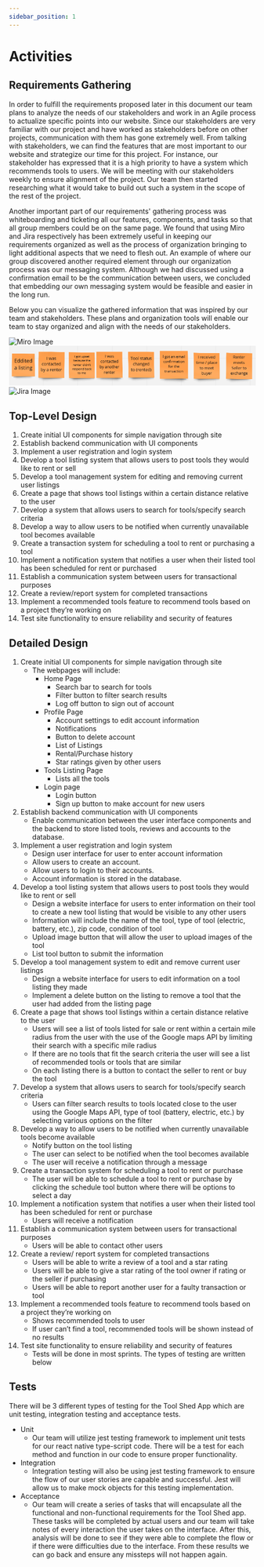 ```yaml
---
sidebar_position: 1
---
```


# Activities

## Requirements Gathering
In order to fulfill the requirements proposed later in this document our team plans to analyze the needs of our stakeholders and work in an Agile process to actualize specific points into our website. Since our stakeholders are very familiar with our project and have worked as stakeholders before on other projects, communication with them has gone extremely well. From talking with stakeholders, we can find the features that are most important to our website and strategize our time for this project. For instance, our stakeholder has expressed that it is a high priority to have a system which recommends tools to users. We will be meeting with our stakeholders weekly to ensure alignment of the project. Our team then started researching what it would take to build out such a system in the scope of the rest of the project. 

Another important part of our requirements' gathering process was whiteboarding and ticketing all our features, components, and tasks so that all group members could be on the same page. We found that using Miro and Jira respectively has been extremely useful in keeping our requirements organized as well as the process of organization bringing to light additional aspects that we need to flesh out. An example of where our group discovered another required element through our organization process was our messaging system. Although we had discussed using a confirmation email to be the communication between users, we concluded that embedding our own messaging system would be feasible and easier in the long run.

Below you can visualize the gathered information that was inspired by our team and stakeholders.  These plans and organization tools will enable our team to stay organized and align with the needs of our stakeholders. 

![Miro Image](/workspaces/project-tool-shed/documentation/static/img/miro1.png "Miro1")
![Miro Image](documentation/static/img/miro2.png "Miro2")
![Jira Image](/workspaces/project-tool-shed/documentation/static/img/Jira.png "Jira")


## Top-Level Design
1. Create initial UI components for simple navigation through site 
2. Establish backend communication with UI components 
3. Implement a user registration and login system 
4. Develop a tool listing system that allows users to post tools they would like to rent or sell 
5. Develop a tool management system for editing and removing current user listings 
6. Create a page that shows tool listings within a certain distance relative to the user 
7. Develop a system that allows users to search for tools/specify search criteria 
8. Develop a way to allow users to be notified when currently unavailable tool becomes available 
9. Create a transaction system for scheduling a tool to rent or purchasing a tool 
10. Implement a notification system that notifies a user when their listed tool has been scheduled for rent or purchased 
11. Establish a communication system between users for transactional purposes 
12. Create a review/report system for completed transactions  
13. Implement a recommended tools feature to recommend tools based on a project they’re working on  
14. Test site functionality to ensure reliability and security of features 

## Detailed Design
1. Create initial UI components for simple navigation through site 
    - The webpages will include: 
        * Home Page 
            + Search bar to search for tools 
            + Filter button to filter search results 
            + Log off button to sign out of account 
        * Profile Page 
            + Account settings to edit account information 
            + Notifications  
            + Button to delete account 
            + List of Listings  
            + Rental/Purchase history 
            + Star ratings given by other users 
        * Tools Listing Page 
            + Lists all the tools 
        * Login page 
            + Login button 
            + Sign up button to make account for new users 
2. Establish backend communication with UI components 
    - Enable communication between the user interface components and the backend to store listed tools, reviews and accounts to the database. 
3. Implement a user registration and login system 
    - Design user interface for user to enter account information 
    - Allow users to create an account. 
    - Allow users to login to their accounts. 
    - Account information is stored in the database. 
4. Develop a tool listing system that allows users to post tools they would like to rent or sell 
    - Design a website interface for users to enter information on their tool to create a new tool listing that would be visible to any other users   
    - Information will include the name of the tool, type of tool (electric, battery, etc.), zip code, condition of tool 
    - Upload image button that will allow the user to upload images of the tool 
    - List tool button to submit the information  
5. Develop a tool management system to edit and remove current user listings 
    - Design a website interface for users to edit information on a tool listing they made     
    - Implement a delete button on the listing to remove a tool that the user had added from the listing page  
6. Create a page that shows tool listings within a certain distance relative to the user 
    - Users will see a list of tools listed for sale or rent within a certain mile radius from the user with the use of the Google maps API by limiting their search with a specific mile radius 
    - If there are no tools that fit the search criteria the user will see a list of recommended tools or tools that are similar  
    - On each listing there is a button to contact the seller to rent or buy the tool 
7. Develop a system that allows users to search for tools/specify search criteria 
    - Users can filter search results to tools located close to the user using the Google Maps API, type of tool (battery, electric, etc.) by selecting various options on the filter 
8. Develop a way to allow users to be notified when currently unavailable tools become available 
    - Notify button on the tool listing 
    - The user can select to be notified when the tool becomes available 
    - The user will receive a notification through a message 
9. Create a transaction system for scheduling a tool to rent or purchase 
    - The user will be able to schedule a tool to rent or purchase by clicking the schedule tool button where there will be options to select a day 
10. Implement a notification system that notifies a user when their listed tool has been scheduled for rent or purchase  
    - Users will receive a notification  
11. Establish a communication system between users for transactional purposes 
    - Users will be able to contact other users  
12. Create a review/ report system for completed transactions 
    - Users will be able to write a review of a tool and a star rating 
    - Users will be able to give a star rating of the tool owner if rating or the seller if purchasing 
    - Users will be able to report another user for a faulty transaction or tool 
13. Implement a recommended tools feature to recommend tools based on a project they’re working on 
    - Shows recommended tools to user  
    - If user can’t find a tool, recommended tools will be shown instead of no results 
14. Test site functionality to ensure reliability and security of features 
    - Tests will be done in most sprints. The types of testing are written below

## Tests
There will be 3 different types of testing for the Tool Shed App which are unit testing, integration testing and acceptance tests. 

- Unit
    * Our team will utilize jest testing framework to implement unit tests for our react native type-script code. There will be a test for each method and function in our code to ensure proper functionality. 
- Integration
    * Integration testing will also be using jest testing framework to ensure the flow of our user stories are capable and successful. Jest will allow us to make mock objects for this testing implementation.  
- Acceptance
    * Our team will create a series of tasks that will encapsulate all the functional and non-functional requirements for the Tool Shed app. These tasks will be completed by actual users and our team will take notes of every interaction the user takes on the interface. After this, analysis will be done to see if they were able to complete the flow or if there were difficulties due to the interface. From these results we can go back and ensure any missteps will not happen again.  
        